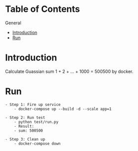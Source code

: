 # Table of Contents

General
- [Introduction](#Introduction)
- [Run](#Run)

# Introduction

Calculate Guassian sum 1 + 2 + ... + 1000 = 500500 by docker.

# Run
    - Step 1: Fire up service
        - docker-compose up --build -d --scale app=1

    - Step 2: Run test
        - python test/run.py
        - Result:
        - sum: 500500

    - Step 3: Clean up
        - docker-compose down
